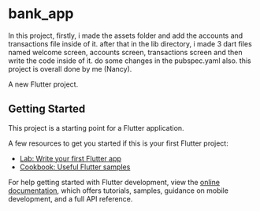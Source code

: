 # bank_app

In this project, firstly, i made the assets folder and add the accounts and transactions file inside of it. after that in the lib directory, i made 3 dart files named welcome screen, accounts screen, transactions screen and then write the code inside of it. do some changes in the pubspec.yaml also. 
this project is overall done by me (Nancy).

A new Flutter project.

## Getting Started

This project is a starting point for a Flutter application.

A few resources to get you started if this is your first Flutter project:

- [Lab: Write your first Flutter app](https://docs.flutter.dev/get-started/codelab)
- [Cookbook: Useful Flutter samples](https://docs.flutter.dev/cookbook)

For help getting started with Flutter development, view the
[online documentation](https://docs.flutter.dev/), which offers tutorials,
samples, guidance on mobile development, and a full API reference.

